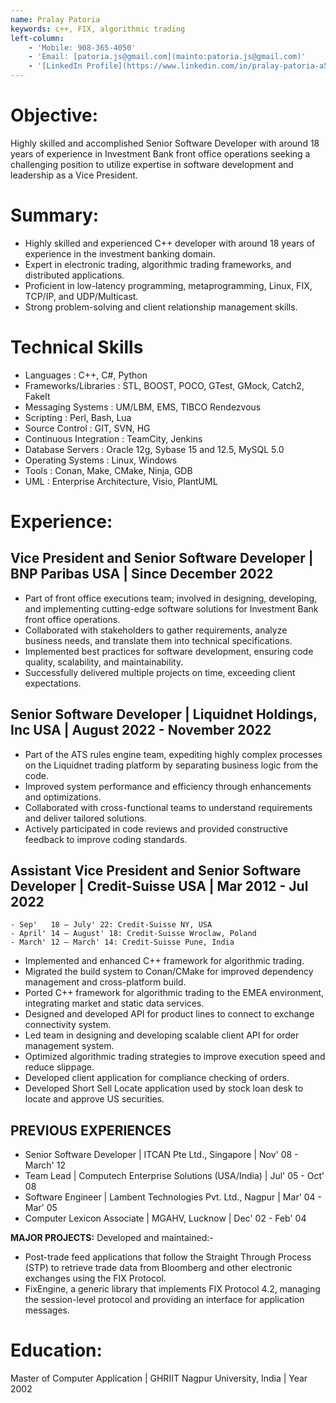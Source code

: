 ```yaml
---
name: Pralay Patoria
keywords: c++, FIX, algorithmic trading
left-column:
    - 'Mobile: 908-365-4050'
    - 'Email: [patoria.js@gmail.com](mainto:patoria.js@gmail.com)'
    - '[LinkedIn Profile](https://www.linkedin.com/in/pralay-patoria-a5966a31)'
---
```


# Objective:
Highly skilled and accomplished Senior Software Developer with around 18 years
of experience in Investment Bank front office operations seeking a challenging
position to utilize expertise in software development and leadership as a Vice
President.

# Summary:
- Highly skilled and experienced C++ developer with around 18 years of
  experience in the investment banking domain.
- Expert in electronic trading, algorithmic trading frameworks, and distributed
  applications.
- Proficient in low-latency programming, metaprogramming, Linux, FIX, TCP/IP,
  and UDP/Multicast.
- Strong problem-solving and client relationship management skills.

# Technical Skills
- Languages              : C++, C#, Python
- Frameworks/Libraries   : STL, BOOST, POCO, GTest, GMock, Catch2, FakeIt
- Messaging Systems      : UM/LBM, EMS, TIBCO Rendezvous
- Scripting              : Perl, Bash, Lua
- Source Control         : GIT, SVN, HG
- Continuous Integration : TeamCity, Jenkins
- Database Servers       : Oracle 12g, Sybase 15 and 12.5, MySQL 5.0
- Operating Systems      : Linux, Windows
- Tools                  : Conan, Make, CMake, Ninja, GDB
- UML                    : Enterprise Architecture, Visio, PlantUML

# Experience:
## Vice President and Senior Software Developer | BNP Paribas USA | Since December 2022
- Part of front office executions team; involved in designing, developing, and
  implementing cutting-edge software solutions for Investment Bank front office
  operations.
- Collaborated with stakeholders to gather requirements, analyze business needs,
  and translate them into technical specifications.
- Implemented best practices for software development, ensuring code quality,
  scalability, and maintainability.
- Successfully delivered multiple projects on time, exceeding client
  expectations.

## Senior Software Developer | Liquidnet Holdings, Inc USA | August 2022 - November 2022
- Part of the ATS rules engine team, expediting highly complex processes on the
  Liquidnet trading platform by separating business logic from the code.
- Improved system performance and efficiency through enhancements and
  optimizations.
- Collaborated with cross-functional teams to understand requirements and
  deliver tailored solutions.
- Actively participated in code reviews and provided constructive feedback to
  improve coding standards.

## Assistant Vice President and Senior Software Developer | Credit-Suisse USA | Mar 2012 - Jul 2022
    - Sep'   18 – July' 22: Credit-Suisse NY, USA
    - April' 14 – August' 18: Credit-Suisse Wroclaw, Poland
    - March' 12 – March' 14: Credit-Suisse Pune, India
- Implemented and enhanced C++ framework for algorithmic trading.
- Migrated the build system to Conan/CMake for improved dependency management
  and cross-platform build.
- Ported C++ framework for algorithmic trading to the EMEA environment,
  integrating market and static data services.
- Designed and developed API for product lines to connect to exchange
  connectivity system.
- Led team in designing and developing scalable client API for order management
  system.
- Optimized algorithmic trading strategies to improve execution speed and reduce
  slippage.
- Developed client application for compliance checking of orders.
- Developed Short Sell Locate application used by stock loan desk to locate and
  approve US securities.

## PREVIOUS EXPERIENCES
- Senior Software Developer  | ITCAN Pte Ltd., Singapore                  | Nov' 08 - March' 12
- Team Lead                  | Computech Enterprise Solutions (USA/India) | Jul' 05 - Oct' 08
- Software Engineer          | Lambent Technologies Pvt. Ltd., Nagpur     | Mar' 04 - Mar' 05
- Computer Lexicon Associate | MGAHV, Lucknow                             | Dec' 02 - Feb' 04

**MAJOR PROJECTS:** Developed and maintained:-

  - Post-trade feed applications that follow the Straight Through Process (STP)
    to retrieve trade data from Bloomberg and other electronic exchanges using
    the FIX Protocol.
  - FixEngine, a generic library that implements FIX Protocol 4.2, managing the
    session-level protocol and providing an interface for application messages.

# Education:
Master of Computer Application | GHRIIT Nagpur University, India | Year 2002
